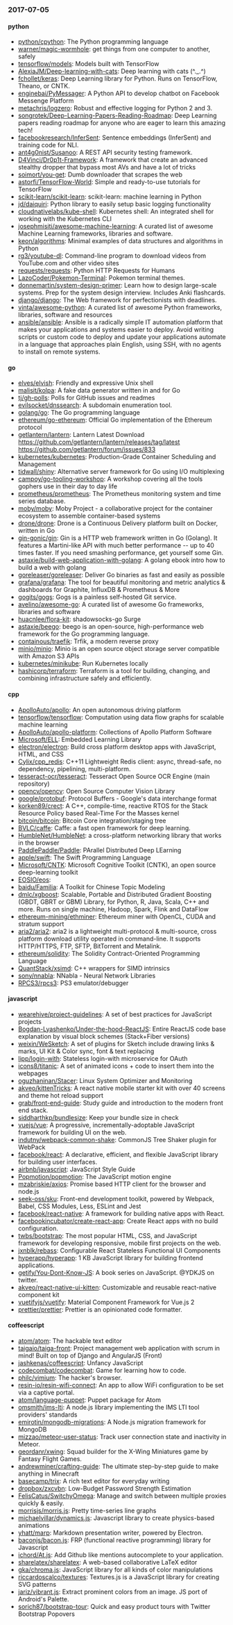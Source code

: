 ### 2017-07-05

#### python
* [python/cpython](https://github.com/python/cpython): The Python programming language
* [warner/magic-wormhole](https://github.com/warner/magic-wormhole): get things from one computer to another, safely
* [tensorflow/models](https://github.com/tensorflow/models): Models built with TensorFlow
* [AlexiaJM/Deep-learning-with-cats](https://github.com/AlexiaJM/Deep-learning-with-cats): Deep learning with cats (^._.^)
* [fchollet/keras](https://github.com/fchollet/keras): Deep Learning library for Python. Runs on TensorFlow, Theano, or CNTK.
* [enginebai/PyMessager](https://github.com/enginebai/PyMessager): A Python API to develop chatbot on Facebook Messenge Platform
* [metachris/logzero](https://github.com/metachris/logzero): Robust and effective logging for Python 2 and 3.
* [songrotek/Deep-Learning-Papers-Reading-Roadmap](https://github.com/songrotek/Deep-Learning-Papers-Reading-Roadmap): Deep Learning papers reading roadmap for anyone who are eager to learn this amazing tech!
* [facebookresearch/InferSent](https://github.com/facebookresearch/InferSent): Sentence embeddings (InferSent) and training code for NLI.
* [ant4g0nist/Susanoo](https://github.com/ant4g0nist/Susanoo): A REST API security testing framework.
* [D4Vinci/Dr0p1t-Framework](https://github.com/D4Vinci/Dr0p1t-Framework): A framework that create an advanced stealthy dropper that bypass most AVs and have a lot of tricks
* [soimort/you-get](https://github.com/soimort/you-get):  Dumb downloader that scrapes the web
* [astorfi/TensorFlow-World](https://github.com/astorfi/TensorFlow-World):  Simple and ready-to-use tutorials for TensorFlow
* [scikit-learn/scikit-learn](https://github.com/scikit-learn/scikit-learn): scikit-learn: machine learning in Python
* [jd/daiquiri](https://github.com/jd/daiquiri): Python library to easily setup basic logging functionality
* [cloudnativelabs/kube-shell](https://github.com/cloudnativelabs/kube-shell): Kubernetes shell: An integrated shell for working with the Kubernetes CLI
* [josephmisiti/awesome-machine-learning](https://github.com/josephmisiti/awesome-machine-learning): A curated list of awesome Machine Learning frameworks, libraries and software.
* [keon/algorithms](https://github.com/keon/algorithms): Minimal examples of data structures and algorithms in Python
* [rg3/youtube-dl](https://github.com/rg3/youtube-dl): Command-line program to download videos from YouTube.com and other video sites
* [requests/requests](https://github.com/requests/requests): Python HTTP Requests for Humans 
* [LazoCoder/Pokemon-Terminal](https://github.com/LazoCoder/Pokemon-Terminal): Pokemon terminal themes.
* [donnemartin/system-design-primer](https://github.com/donnemartin/system-design-primer): Learn how to design large-scale systems. Prep for the system design interview. Includes Anki flashcards.
* [django/django](https://github.com/django/django): The Web framework for perfectionists with deadlines.
* [vinta/awesome-python](https://github.com/vinta/awesome-python): A curated list of awesome Python frameworks, libraries, software and resources
* [ansible/ansible](https://github.com/ansible/ansible): Ansible is a radically simple IT automation platform that makes your applications and systems easier to deploy. Avoid writing scripts or custom code to deploy and update your applications automate in a language that approaches plain English, using SSH, with no agents to install on remote systems.

#### go
* [elves/elvish](https://github.com/elves/elvish): Friendly and expressive Unix shell
* [malisit/kolpa](https://github.com/malisit/kolpa): A fake data generator written in and for Go
* [tj/gh-polls](https://github.com/tj/gh-polls): Polls for GitHub issues and readmes
* [evilsocket/dnssearch](https://github.com/evilsocket/dnssearch): A subdomain enumeration tool.
* [golang/go](https://github.com/golang/go): The Go programming language
* [ethereum/go-ethereum](https://github.com/ethereum/go-ethereum): Official Go implementation of the Ethereum protocol
* [getlantern/lantern](https://github.com/getlantern/lantern): Lantern Latest Download https://github.com/getlantern/lantern/releases/tag/latest  https://github.com/getlantern/forum/issues/833 
* [kubernetes/kubernetes](https://github.com/kubernetes/kubernetes): Production-Grade Container Scheduling and Management
* [tidwall/shiny](https://github.com/tidwall/shiny): Alternative server framework for Go using I/O multiplexing
* [campoy/go-tooling-workshop](https://github.com/campoy/go-tooling-workshop): A workshop covering all the tools gophers use in their day to day life
* [prometheus/prometheus](https://github.com/prometheus/prometheus): The Prometheus monitoring system and time series database.
* [moby/moby](https://github.com/moby/moby): Moby Project - a collaborative project for the container ecosystem to assemble container-based systems
* [drone/drone](https://github.com/drone/drone): Drone is a Continuous Delivery platform built on Docker, written in Go
* [gin-gonic/gin](https://github.com/gin-gonic/gin): Gin is a HTTP web framework written in Go (Golang). It features a Martini-like API with much better performance -- up to 40 times faster. If you need smashing performance, get yourself some Gin.
* [astaxie/build-web-application-with-golang](https://github.com/astaxie/build-web-application-with-golang): A golang ebook intro how to build a web with golang
* [goreleaser/goreleaser](https://github.com/goreleaser/goreleaser): Deliver Go binaries as fast and easily as possible
* [grafana/grafana](https://github.com/grafana/grafana): The tool for beautiful monitoring and metric analytics & dashboards for Graphite, InfluxDB & Prometheus & More
* [gogits/gogs](https://github.com/gogits/gogs): Gogs is a painless self-hosted Git service.
* [avelino/awesome-go](https://github.com/avelino/awesome-go): A curated list of awesome Go frameworks, libraries and software
* [huacnlee/flora-kit](https://github.com/huacnlee/flora-kit):   shadowsocks-go  Surge 
* [astaxie/beego](https://github.com/astaxie/beego): beego is an open-source, high-performance web framework for the Go programming language.
* [containous/traefik](https://github.com/containous/traefik): Trfik, a modern reverse proxy
* [minio/minio](https://github.com/minio/minio): Minio is an open source object storage server compatible with Amazon S3 APIs
* [kubernetes/minikube](https://github.com/kubernetes/minikube): Run Kubernetes locally
* [hashicorp/terraform](https://github.com/hashicorp/terraform): Terraform is a tool for building, changing, and combining infrastructure safely and efficiently.

#### cpp
* [ApolloAuto/apollo](https://github.com/ApolloAuto/apollo): An open autonomous driving platform
* [tensorflow/tensorflow](https://github.com/tensorflow/tensorflow): Computation using data flow graphs for scalable machine learning
* [ApolloAuto/apollo-platform](https://github.com/ApolloAuto/apollo-platform): Collections of Apollo Platform Software
* [Microsoft/ELL](https://github.com/Microsoft/ELL): Embedded Learning Library
* [electron/electron](https://github.com/electron/electron): Build cross platform desktop apps with JavaScript, HTML, and CSS
* [Cylix/cpp_redis](https://github.com/Cylix/cpp_redis): C++11 Lightweight Redis client: async, thread-safe, no dependency, pipelining, multi-platform.
* [tesseract-ocr/tesseract](https://github.com/tesseract-ocr/tesseract): Tesseract Open Source OCR Engine (main repository)
* [opencv/opencv](https://github.com/opencv/opencv): Open Source Computer Vision Library
* [google/protobuf](https://github.com/google/protobuf): Protocol Buffers - Google's data interchange format
* [korken89/crect](https://github.com/korken89/crect): A C++, compile-time, reactive RTOS for the Stack Resource Policy based Real-Time For the Masses kernel
* [bitcoin/bitcoin](https://github.com/bitcoin/bitcoin): Bitcoin Core integration/staging tree
* [BVLC/caffe](https://github.com/BVLC/caffe): Caffe: a fast open framework for deep learning.
* [HumbleNet/HumbleNet](https://github.com/HumbleNet/HumbleNet): a cross-platform networking library that works in the browser
* [PaddlePaddle/Paddle](https://github.com/PaddlePaddle/Paddle): PArallel Distributed Deep LEarning
* [apple/swift](https://github.com/apple/swift): The Swift Programming Language
* [Microsoft/CNTK](https://github.com/Microsoft/CNTK): Microsoft Cognitive Toolkit (CNTK), an open source deep-learning toolkit
* [EOSIO/eos](https://github.com/EOSIO/eos): 
* [baidu/Familia](https://github.com/baidu/Familia): A Toolkit for Chinese Topic Modeling
* [dmlc/xgboost](https://github.com/dmlc/xgboost): Scalable, Portable and Distributed Gradient Boosting (GBDT, GBRT or GBM) Library, for Python, R, Java, Scala, C++ and more. Runs on single machine, Hadoop, Spark, Flink and DataFlow
* [ethereum-mining/ethminer](https://github.com/ethereum-mining/ethminer): Ethereum miner with OpenCL, CUDA and stratum support
* [aria2/aria2](https://github.com/aria2/aria2): aria2 is a lightweight multi-protocol & multi-source, cross platform download utility operated in command-line. It supports HTTP/HTTPS, FTP, SFTP, BitTorrent and Metalink.
* [ethereum/solidity](https://github.com/ethereum/solidity): The Solidity Contract-Oriented Programming Language
* [QuantStack/xsimd](https://github.com/QuantStack/xsimd): C++ wrappers for SIMD intrinsics
* [sony/nnabla](https://github.com/sony/nnabla): NNabla - Neural Network Libraries
* [RPCS3/rpcs3](https://github.com/RPCS3/rpcs3): PS3 emulator/debugger

#### javascript
* [wearehive/project-guidelines](https://github.com/wearehive/project-guidelines): A set of best practices for JavaScript projects
* [Bogdan-Lyashenko/Under-the-hood-ReactJS](https://github.com/Bogdan-Lyashenko/Under-the-hood-ReactJS): Entire ReactJS code base explanation by visual block schemes (Stack+Fiber versions)
* [weixin/WeSketch](https://github.com/weixin/WeSketch): A set of plugins for Sketch include drawing links & marks, UI Kit & Color sync, font & text replacing
* [lipp/login-with](https://github.com/lipp/login-with): Stateless login-with microservice for OAuth
* [icons8/titanic](https://github.com/icons8/titanic): A set of animated icons + code to insert them into the webpages
* [oguzhaninan/Stacer](https://github.com/oguzhaninan/Stacer): Linux System Optimizer and Monitoring
* [akveo/kittenTricks](https://github.com/akveo/kittenTricks):  A react native mobile starter kit with over 40 screens and theme hot reload support
* [grab/front-end-guide](https://github.com/grab/front-end-guide):  Study guide and introduction to the modern front end stack.
* [siddharthkp/bundlesize](https://github.com/siddharthkp/bundlesize): Keep your bundle size in check
* [vuejs/vue](https://github.com/vuejs/vue): A progressive, incrementally-adoptable JavaScript framework for building UI on the web.
* [indutny/webpack-common-shake](https://github.com/indutny/webpack-common-shake): CommonJS Tree Shaker plugin for WebPack
* [facebook/react](https://github.com/facebook/react): A declarative, efficient, and flexible JavaScript library for building user interfaces.
* [airbnb/javascript](https://github.com/airbnb/javascript): JavaScript Style Guide
* [Popmotion/popmotion](https://github.com/Popmotion/popmotion): The JavaScript motion engine
* [mzabriskie/axios](https://github.com/mzabriskie/axios): Promise based HTTP client for the browser and node.js
* [seek-oss/sku](https://github.com/seek-oss/sku): Front-end development toolkit, powered by Webpack, Babel, CSS Modules, Less, ESLint and Jest
* [facebook/react-native](https://github.com/facebook/react-native): A framework for building native apps with React.
* [facebookincubator/create-react-app](https://github.com/facebookincubator/create-react-app): Create React apps with no build configuration.
* [twbs/bootstrap](https://github.com/twbs/bootstrap): The most popular HTML, CSS, and JavaScript framework for developing responsive, mobile first projects on the web.
* [jxnblk/rebass](https://github.com/jxnblk/rebass): Configurable React Stateless Functional UI Components
* [hyperapp/hyperapp](https://github.com/hyperapp/hyperapp): 1 KB JavaScript library for building frontend applications.
* [getify/You-Dont-Know-JS](https://github.com/getify/You-Dont-Know-JS): A book series on JavaScript. @YDKJS on twitter.
* [akveo/react-native-ui-kitten](https://github.com/akveo/react-native-ui-kitten):  Customizable and reusable react-native component kit
* [vuetifyjs/vuetify](https://github.com/vuetifyjs/vuetify): Material Component Framework for Vue.js 2
* [prettier/prettier](https://github.com/prettier/prettier): Prettier is an opinionated code formatter.

#### coffeescript
* [atom/atom](https://github.com/atom/atom): The hackable text editor
* [taigaio/taiga-front](https://github.com/taigaio/taiga-front): Project management web application with scrum in mind! Built on top of Django and AngularJS (Front)
* [jashkenas/coffeescript](https://github.com/jashkenas/coffeescript): Unfancy JavaScript
* [codecombat/codecombat](https://github.com/codecombat/codecombat): Game for learning how to code.
* [philc/vimium](https://github.com/philc/vimium): The hacker's browser.
* [resin-io/resin-wifi-connect](https://github.com/resin-io/resin-wifi-connect): An app to allow WiFi configuration to be set via a captive portal.
* [atom/language-puppet](https://github.com/atom/language-puppet): Puppet package for Atom
* [omsmith/ims-lti](https://github.com/omsmith/ims-lti): A node.js library implementing the IMS LTI tool providers' standards
* [emirotin/mongodb-migrations](https://github.com/emirotin/mongodb-migrations): A Node.js migration framework for MongoDB
* [mizzao/meteor-user-status](https://github.com/mizzao/meteor-user-status): Track user connection state and inactivity in Meteor.
* [geordanr/xwing](https://github.com/geordanr/xwing): Squad builder for the X-Wing Miniatures game by Fantasy Flight Games.
* [andrewminer/crafting-guide](https://github.com/andrewminer/crafting-guide): The ultimate step-by-step guide to make anything in Minecraft
* [basecamp/trix](https://github.com/basecamp/trix): A rich text editor for everyday writing
* [dropbox/zxcvbn](https://github.com/dropbox/zxcvbn): Low-Budget Password Strength Estimation
* [FelisCatus/SwitchyOmega](https://github.com/FelisCatus/SwitchyOmega): Manage and switch between multiple proxies quickly & easily.
* [morrisjs/morris.js](https://github.com/morrisjs/morris.js): Pretty time-series line graphs
* [michaelvillar/dynamics.js](https://github.com/michaelvillar/dynamics.js): Javascript library to create physics-based animations
* [yhatt/marp](https://github.com/yhatt/marp): Markdown presentation writer, powered by Electron.
* [baconjs/bacon.js](https://github.com/baconjs/bacon.js): FRP (functional reactive programming) library for Javascript
* [ichord/At.js](https://github.com/ichord/At.js): Add Github like mentions autocomplete to your application.
* [sharelatex/sharelatex](https://github.com/sharelatex/sharelatex): A web-based collaborative LaTeX editor
* [gka/chroma.js](https://github.com/gka/chroma.js): JavaScript library for all kinds of color manipulations
* [riccardoscalco/textures](https://github.com/riccardoscalco/textures): Textures.js is a JavaScript library for creating SVG patterns
* [jariz/vibrant.js](https://github.com/jariz/vibrant.js): Extract prominent colors from an image. JS port of Android's Palette.
* [sorich87/bootstrap-tour](https://github.com/sorich87/bootstrap-tour): Quick and easy product tours with Twitter Bootstrap Popovers
